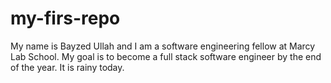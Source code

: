 # my-firs-repo

My name is Bayzed Ullah and I am a software engineering fellow at Marcy Lab School. My goal is to become a full stack software engineer by the end of the year. It is rainy today.